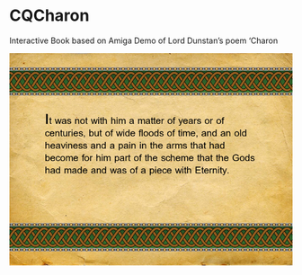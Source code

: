 # CQCharon #

Interactive Book based on Amiga Demo of Lord Dunstan’s poem ‘Charon

![snapshot](CQCharon.png "Charon Poem")
